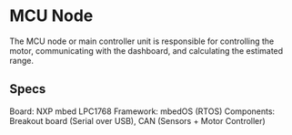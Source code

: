 # MCU Node
The MCU node or main controller unit is responsible for controlling the motor, communicating with the dashboard, and calculating the estimated range.

## Specs
Board: NXP mbed LPC1768
Framework: mbedOS (RTOS)
Components: Breakout board (Serial over USB), CAN (Sensors + Motor Controller)
